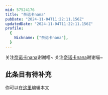 ```yaml
---
mid: 57524176
title: "奈诺卡nana"
pubDate: "2024-11-04T11:22:11.156Z"
updatedDate: "2024-11-04T11:22:11.156Z"
profile:
  {
    Nickname: ["奈诺卡nana"],
  }
---
```


关注[奈诺卡nana](https://space.bilibili.com/57524176)谢谢喵~ 关注[奈诺卡nana](https://space.bilibili.com/57524176)谢谢喵~

## 此条目有待补充
你可以在[这里](https://github.com/Yuhanawa/VTuber.ICU-Content/edit/master/v/奈诺卡nana/index.md)编辑本文
